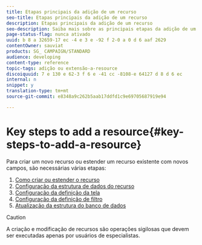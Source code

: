 ```yaml
---
title: Etapas principais da adição de um recurso
seo-title: Etapas principais da adição de um recurso
description: Etapas principais da adição de um recurso
seo-description: Saiba mais sobre as principais etapas da adição de um recurso no modelo de dados do Adobe Campaign.
page-status-flag: nunca ativado
uuid: b 8 a 32659-17 ec -4 e 3 e -92 f 2-0 a 0 d 6 aaf 2629
contentOwner: sauviat
products: SG_ CAMPAIGN/STANDARD
audience: developing
content-type: reference
topic-tags: adição ou extensão-a-resource
discoiquuid: 7 e 130 e 62-3 f 6 e -41 cc -8108-e 64127 d 8 d 6 ec
internal: n
snippet: y
translation-type: tm+mt
source-git-commit: e8348a9c262b5aab17ddfd1c9e69705687919e94

---
```



# Key steps to add a resource{#key-steps-to-add-a-resource}

Para criar um novo recurso ou estender um recurso existente com novos campos, são necessárias várias etapas:

1. [Como criar ou estender o recurso](../../developing/using/creating-or-extending-the-resource.md)
1. [Configuração da estrutura de dados do recurso](../../developing/using/configuring-the-resource-s-data-structure.md)
1. [Configuração da definição da tela](../../developing/using/configuring-the-screen-definition.md)
1. [Configuração da definição de filtro](../../developing/using/configuring-filter-definition.md)
1. [Atualização da estrutura do banco de dados](../../developing/using/updating-the-database-structure.md)

>[!CAUTION]
>
>A criação e modificação de recursos são operações sigilosas que devem ser executadas apenas por usuários de especialistas.

